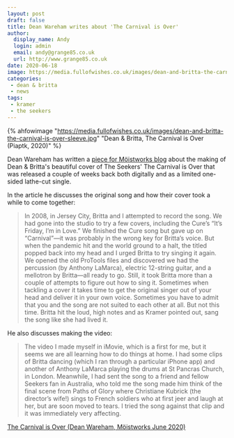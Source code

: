 ```yaml
---
layout: post
draft: false
title: Dean Wareham writes about 'The Carnival is Over'
author: 
  display_name: Andy
  login: admin
  email: andy@grange85.co.uk
  url: http://www.grange85.co.uk
date: 2020-06-18
image: https://media.fullofwishes.co.uk/images/dean-and-britta-the-carnival-is-over-sleeve.jpg
categories:
 - dean & britta
 - news
tags:
 - kramer
 - the seekers
---
```

{% ahfowimage "https://media.fullofwishes.co.uk/images/dean-and-britta-the-carnival-is-over-sleeve.jpg" "Dean & Britta, The Carnival is Over (Piaptk, 2020)" %}

Dean Wareham has written a [piece for M&ouml;istworks blog](https://moistworks.com/home/carnival) about the making of Dean & Britta's beautiful cover of The Seekers' The Carnival is Over that was released a couple of weeks back both digitally and as a limited one-sided lathe-cut single.

In the article he discusses the original song and how their cover took a while to come together:

> In 2008, in Jersey City, Britta and I attempted to record the song. We had gone into the studio to try a few covers, including the Cure’s “It’s Friday, I’m in Love.” We finished the Cure song but gave up on “Carnival”—it was probably in the wrong key for Britta’s voice. But when the pandemic hit and the world ground to a halt, the titled popped back into my head and I urged Britta to try singing it again. We opened the old ProTools files and discovered we had the percussion (by Anthony LaMarca), electric 12-string guitar, and a mellotron by Britta—all ready to go. Still, it took Britta more than a couple of attempts to figure out how to sing it. Sometimes when tackling a cover it takes time to get the original singer out of your head and deliver it in your own voice.  Sometimes you have to admit that you and the song are not suited to each other at all. But not this time. Britta hit the loud, high notes and as Kramer pointed out, sang the song like she had lived it.

He also discusses making the video:

> The video I made myself in iMovie, which is a first for me, but it seems we are all learning how  to do things at home. I had some clips of Britta dancing (which I ran through a particular iPhone app) and another of Anthony LaMarca playing the drums at St Pancras Church, in London. Meanwhile, I had sent the song to a friend and fellow Seekers fan in Australia, who told me the song made him think of the final scene from Paths of Glory where Christiane Kubrick (the director’s wife!) sings to French soldiers who at first jeer and laugh at her, but are soon moved to tears. I tried the song against that clip and it was immediately very affecting.

[The Carnival is Over (Dean Wareham, M&ouml;istworks June 2020)](https://moistworks.com/home/carnival)

